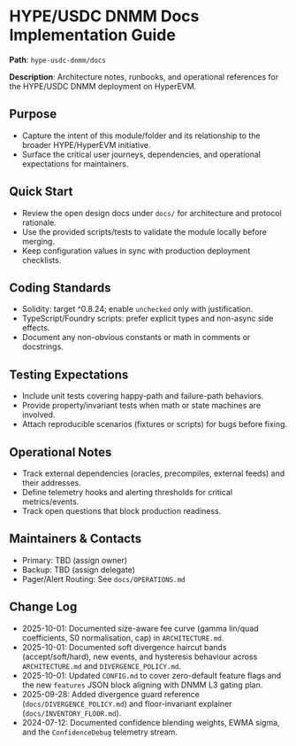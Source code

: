 # HYPE/USDC DNMM Docs Implementation Guide

**Path**: `hype-usdc-dnmm/docs`

**Description**: Architecture notes, runbooks, and operational references for the HYPE/USDC DNMM deployment on HyperEVM.

## Purpose
- Capture the intent of this module/folder and its relationship to the broader HYPE/HyperEVM initiative.
- Surface the critical user journeys, dependencies, and operational expectations for maintainers.

## Quick Start
- Review the open design docs under `docs/` for architecture and protocol rationale.
- Use the provided scripts/tests to validate the module locally before merging.
- Keep configuration values in sync with production deployment checklists.

## Coding Standards
- Solidity: target ^0.8.24; enable `unchecked` only with justification.
- TypeScript/Foundry scripts: prefer explicit types and non-async side effects.
- Document any non-obvious constants or math in comments or docstrings.

## Testing Expectations
- Include unit tests covering happy-path and failure-path behaviors.
- Provide property/invariant tests when math or state machines are involved.
- Attach reproducible scenarios (fixtures or scripts) for bugs before fixing.

## Operational Notes
- Track external dependencies (oracles, precompiles, external feeds) and their addresses.
- Define telemetry hooks and alerting thresholds for critical metrics/events.
- Track open questions that block production readiness.

## Maintainers & Contacts
- Primary: TBD (assign owner)
- Backup: TBD (assign delegate)
- Pager/Alert Routing: See `docs/OPERATIONS.md`

## Change Log
- 2025-10-01: Documented size-aware fee curve (gamma lin/quad coefficients, S0 normalisation, cap) in `ARCHITECTURE.md`.
- 2025-10-01: Documented soft divergence haircut bands (accept/soft/hard), new events, and hysteresis behaviour across `ARCHITECTURE.md` and `DIVERGENCE_POLICY.md`.
- 2025-10-01: Updated `CONFIG.md` to cover zero-default feature flags and the new `features` JSON block aligning with DNMM L3 gating plan.
- 2025-09-28: Added divergence guard reference (`docs/DIVERGENCE_POLICY.md`) and floor-invariant explainer (`docs/INVENTORY_FLOOR.md`).
- 2024-07-12: Documented confidence blending weights, EWMA sigma, and the `ConfidenceDebug` telemetry stream.
